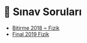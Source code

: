 # 📃 Sınav Soruları

<!--YPackage.YGitbookIntegration-tarafından-otomatik-oluşturulmuştur-->

- [Bitirme 2018 ~ Fizik](Bitirme%202018%20~%20Fizik.pdf)
- [Final 2019 Fizik](Final%202019%20Fizik.pdf)

<!--YPackage.YGitbookIntegration-tarafından-otomatik-oluşturulmuştur-->

